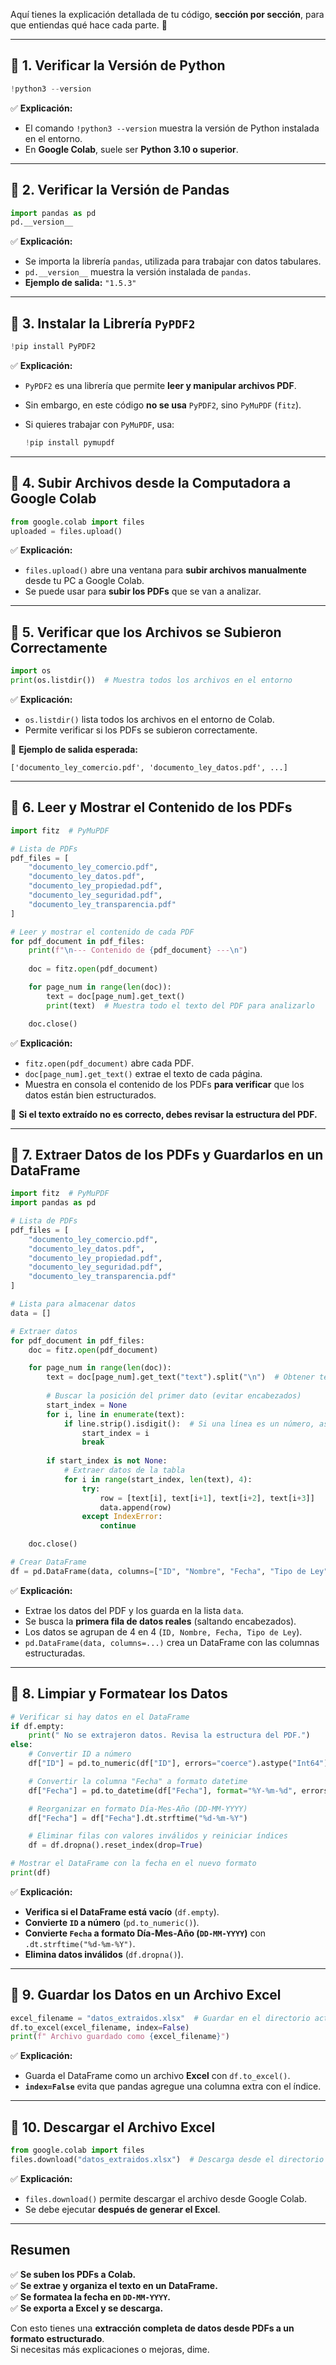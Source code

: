 

Aquí tienes la explicación detallada de tu código, **sección por sección**, para que entiendas qué hace cada parte. 🚀

---

## 🔹 **1. Verificar la Versión de Python**

```python
!python3 --version
```

✅ **Explicación:**

- El comando `!python3 --version` muestra la versión de Python instalada en el entorno.
- En **Google Colab**, suele ser **Python 3.10 o superior**.

---

## 🔹 **2. Verificar la Versión de Pandas**

```python
import pandas as pd
pd.__version__
```

✅ **Explicación:**

- Se importa la librería `pandas`, utilizada para trabajar con datos tabulares.
- `pd.__version__` muestra la versión instalada de `pandas`.
- **Ejemplo de salida:** `"1.5.3"`

---

## 🔹 **3. Instalar la Librería `PyPDF2`**

```python
!pip install PyPDF2
```

✅ **Explicación:**

- `PyPDF2` es una librería que permite **leer y manipular archivos PDF**.
- Sin embargo, en este código **no se usa** `PyPDF2`, sino `PyMuPDF` (`fitz`).
- Si quieres trabajar con `PyMuPDF`, usa:
    
    ```python
    !pip install pymupdf
    ```
    

---

## 🔹 **4. Subir Archivos desde la Computadora a Google Colab**

```python
from google.colab import files
uploaded = files.upload()
```

✅ **Explicación:**

- `files.upload()` abre una ventana para **subir archivos manualmente** desde tu PC a Google Colab.
- Se puede usar para **subir los PDFs** que se van a analizar.

---

## 🔹 **5. Verificar que los Archivos se Subieron Correctamente**

```python
import os
print(os.listdir())  # Muestra todos los archivos en el entorno
```

✅ **Explicación:**

- `os.listdir()` lista todos los archivos en el entorno de Colab.
- Permite verificar si los PDFs se subieron correctamente.

📌 **Ejemplo de salida esperada:**

```
['documento_ley_comercio.pdf', 'documento_ley_datos.pdf', ...]
```

---

## 🔹 **6. Leer y Mostrar el Contenido de los PDFs**

```python
import fitz  # PyMuPDF

# Lista de PDFs
pdf_files = [
    "documento_ley_comercio.pdf",
    "documento_ley_datos.pdf",
    "documento_ley_propiedad.pdf",
    "documento_ley_seguridad.pdf",
    "documento_ley_transparencia.pdf"
]

# Leer y mostrar el contenido de cada PDF
for pdf_document in pdf_files:
    print(f"\n--- Contenido de {pdf_document} ---\n")
    
    doc = fitz.open(pdf_document)

    for page_num in range(len(doc)):
        text = doc[page_num].get_text()
        print(text)  # Muestra todo el texto del PDF para analizarlo

    doc.close()
```

✅ **Explicación:**

- `fitz.open(pdf_document)` abre cada PDF.
- `doc[page_num].get_text()` extrae el texto de cada página.
- Muestra en consola el contenido de los PDFs **para verificar** que los datos están bien estructurados.

📌 **Si el texto extraído no es correcto, debes revisar la estructura del PDF.**

---

## 🔹 **7. Extraer Datos de los PDFs y Guardarlos en un DataFrame**

```python
import fitz  # PyMuPDF
import pandas as pd

# Lista de PDFs
pdf_files = [
    "documento_ley_comercio.pdf",
    "documento_ley_datos.pdf",
    "documento_ley_propiedad.pdf",
    "documento_ley_seguridad.pdf",
    "documento_ley_transparencia.pdf"
]

# Lista para almacenar datos
data = []

# Extraer datos
for pdf_document in pdf_files:
    doc = fitz.open(pdf_document)

    for page_num in range(len(doc)):
        text = doc[page_num].get_text("text").split("\n")  # Obtener texto línea por línea
        
        # Buscar la posición del primer dato (evitar encabezados)
        start_index = None
        for i, line in enumerate(text):
            if line.strip().isdigit():  # Si una línea es un número, asumimos que es un ID
                start_index = i
                break
        
        if start_index is not None:
            # Extraer datos de la tabla
            for i in range(start_index, len(text), 4):
                try:
                    row = [text[i], text[i+1], text[i+2], text[i+3]]
                    data.append(row)
                except IndexError:
                    continue

    doc.close()

# Crear DataFrame
df = pd.DataFrame(data, columns=["ID", "Nombre", "Fecha", "Tipo de Ley"])
```

✅ **Explicación:**

- Extrae los datos del PDF y los guarda en la lista `data`.
- Se busca la **primera fila de datos reales** (saltando encabezados).
- Los datos se agrupan de 4 en 4 (`ID, Nombre, Fecha, Tipo de Ley`).
- `pd.DataFrame(data, columns=...)` crea un DataFrame con las columnas estructuradas.

---

## 🔹 **8. Limpiar y Formatear los Datos**

```python
# Verificar si hay datos en el DataFrame
if df.empty:
    print(" No se extrajeron datos. Revisa la estructura del PDF.")
else:
    # Convertir ID a número
    df["ID"] = pd.to_numeric(df["ID"], errors="coerce").astype("Int64")

    # Convertir la columna "Fecha" a formato datetime
    df["Fecha"] = pd.to_datetime(df["Fecha"], format="%Y-%m-%d", errors="coerce")

    # Reorganizar en formato Día-Mes-Año (DD-MM-YYYY)
    df["Fecha"] = df["Fecha"].dt.strftime("%d-%m-%Y")

    # Eliminar filas con valores inválidos y reiniciar índices
    df = df.dropna().reset_index(drop=True)

# Mostrar el DataFrame con la fecha en el nuevo formato
print(df)
```

✅ **Explicación:**

- **Verifica si el DataFrame está vacío** (`df.empty`).
- **Convierte `ID` a número** (`pd.to_numeric()`).
- **Convierte `Fecha` a formato Día-Mes-Año (`DD-MM-YYYY`)** con `.dt.strftime("%d-%m-%Y")`.
- **Elimina datos inválidos** (`df.dropna()`).

---

## 🔹 **9. Guardar los Datos en un Archivo Excel**

```python
excel_filename = "datos_extraidos.xlsx"  # Guardar en el directorio actual
df.to_excel(excel_filename, index=False)
print(f" Archivo guardado como {excel_filename}")
```

✅ **Explicación:**

- Guarda el DataFrame como un archivo **Excel** con `df.to_excel()`.
- **`index=False`** evita que pandas agregue una columna extra con el índice.

---

## 🔹 **10. Descargar el Archivo Excel**

```python
from google.colab import files
files.download("datos_extraidos.xlsx")  # Descarga desde el directorio actual
```

✅ **Explicación:**

- `files.download()` permite descargar el archivo desde Google Colab.
- Se debe ejecutar **después de generar el Excel**.

---

##  **Resumen**

✅ **Se suben los PDFs a Colab.**  
✅ **Se extrae y organiza el texto en un DataFrame.**  
✅ **Se formatea la fecha en `DD-MM-YYYY`.**  
✅ **Se exporta a Excel y se descarga.**

Con esto tienes una **extracción completa de datos desde PDFs a un formato estructurado**.  
Si necesitas más explicaciones o mejoras, dime. 